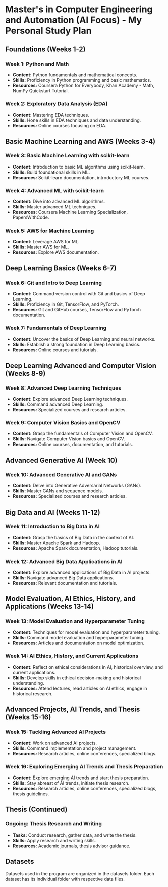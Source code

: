 # Master's in Computer Engineering and Automation (AI Focus) - My Personal Study Plan

## Foundations (Weeks 1-2)

### Week 1: Python and Math
- **Content:** Python fundamentals and mathematical concepts.
- **Skills:** Proficiency in Python programming and basic mathematics.
- **Resources:** Coursera Python for Everybody, Khan Academy - Math, NumPy Quickstart Tutorial.

### Week 2: Exploratory Data Analysis (EDA)
- **Content:** Mastering EDA techniques.
- **Skills:** Hone skills in EDA techniques and data understanding.
- **Resources:** Online courses focusing on EDA.

## Basic Machine Learning and AWS (Weeks 3-4)

### Week 3: Basic Machine Learning with scikit-learn
- **Content:** Introduction to basic ML algorithms using scikit-learn.
- **Skills:** Build foundational skills in ML.
- **Resources:** Scikit-learn documentation, introductory ML courses.

### Week 4: Advanced ML with scikit-learn
- **Content:** Dive into advanced ML algorithms.
- **Skills:** Master advanced ML techniques.
- **Resources:** Coursera Machine Learning Specialization, PapersWithCode.

### Week 5: AWS for Machine Learning
- **Content:** Leverage AWS for ML.
- **Skills:** Master AWS for ML.
- **Resources:** Explore AWS documentation.

## Deep Learning Basics (Weeks 6-7)

### Week 6: Git and Intro to Deep Learning
- **Content:** Command version control with Git and basics of Deep Learning.
- **Skills:** Proficiency in Git, TensorFlow, and PyTorch.
- **Resources:** Git and GitHub courses, TensorFlow and PyTorch documentation.

### Week 7: Fundamentals of Deep Learning
- **Content:** Uncover the basics of Deep Learning and neural networks.
- **Skills:** Establish a strong foundation in Deep Learning basics.
- **Resources:** Online courses and tutorials.

## Deep Learning Advanced and Computer Vision (Weeks 8-9)

### Week 8: Advanced Deep Learning Techniques
- **Content:** Explore advanced Deep Learning techniques.
- **Skills:** Command advanced Deep Learning.
- **Resources:** Specialized courses and research articles.

### Week 9: Computer Vision Basics and OpenCV
- **Content:** Grasp the fundamentals of Computer Vision and OpenCV.
- **Skills:** Navigate Computer Vision basics and OpenCV.
- **Resources:** Online courses, documentation, and tutorials.

## Advanced Generative AI (Week 10)

### Week 10: Advanced Generative AI and GANs
- **Content:** Delve into Generative Adversarial Networks (GANs).
- **Skills:** Master GANs and sequence models.
- **Resources:** Specialized courses and research articles.

## Big Data and AI (Weeks 11-12)

### Week 11: Introduction to Big Data in AI
- **Content:** Grasp the basics of Big Data in the context of AI.
- **Skills:** Master Apache Spark and Hadoop.
- **Resources:** Apache Spark documentation, Hadoop tutorials.

### Week 12: Advanced Big Data Applications in AI
- **Content:** Explore advanced applications of Big Data in AI projects.
- **Skills:** Navigate advanced Big Data applications.
- **Resources:** Relevant documentation and tutorials.

## Model Evaluation, AI Ethics, History, and Applications (Weeks 13-14)

### Week 13: Model Evaluation and Hyperparameter Tuning
- **Content:** Techniques for model evaluation and hyperparameter tuning.
- **Skills:** Command model evaluation and hyperparameter tuning.
- **Resources:** Articles and documentation on model optimization.

### Week 14: AI Ethics, History, and Current Applications
- **Content:** Reflect on ethical considerations in AI, historical overview, and current applications.
- **Skills:** Develop skills in ethical decision-making and historical understanding.
- **Resources:** Attend lectures, read articles on AI ethics, engage in historical research.

## Advanced Projects, AI Trends, and Thesis (Weeks 15-16)

### Week 15: Tackling Advanced AI Projects
- **Content:** Work on advanced AI projects.
- **Skills:** Command implementation and project management.
- **Resources:** Research articles, online conferences, specialized blogs.

### Week 16: Exploring Emerging AI Trends and Thesis Preparation
- **Content:** Explore emerging AI trends and start thesis preparation.
- **Skills:** Stay abreast of AI trends, initiate thesis research.
- **Resources:** Research articles, online conferences, specialized blogs, thesis guidelines.

## Thesis (Continued)

### Ongoing: Thesis Research and Writing
- **Tasks:** Conduct research, gather data, and write the thesis.
- **Skills:** Apply research and writing skills.
- **Resources:** Academic journals, thesis advisor guidance.

## Datasets
Datasets used in the program are organized in the datasets folder. Each dataset has its individual folder with respective data files.
